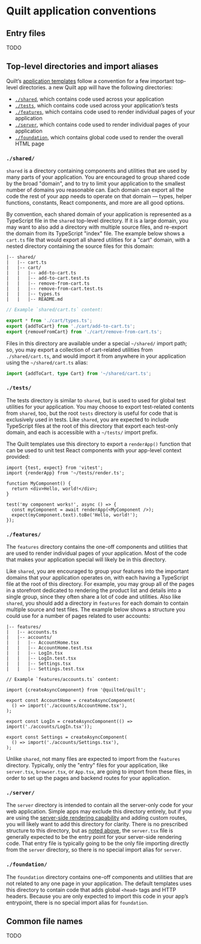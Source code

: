 # Quilt application conventions

## Entry files

TODO

## Top-level directories and import aliases

Quilt’s [application templates](../../getting-started.md#app-templates) follow a convention for a few important top-level directories. a new Quilt app will have the following directories:

- [`./shared`](#shared), which contains code used across your application
- [`./tests`](#tests), which contains code used across your application’s tests
- [`./features`](#features), which contains code used to render individual pages of your application
- [`./server`](#server), which contains code used to render individual pages of your application
- [`./foundation`](#foundation), which contains global code used to render the overall HTML page

### `./shared/`

`shared` is a directory containing components and utilities that are used by many parts of your application. You are encouraged to group shared code by the broad "domain", and to try to limit your application to the smallest number of domains you reasonable can. Each domain can export all the code the rest of your app needs to operate on that domain — types, helper functions, constants, React components, and more are all good options.

By convention, each shared domain of your application is represented as a TypeScript file in the `shared` top-level directory. If it is a large domain, you may want to also add a directory with multiple source files, and re-export the domain from its TypeScript "index" file. The example below shows a `cart.ts` file that would export all shared utilities for a "cart" domain, with a nested directory containing the source files for this domain:

```
|-- shared/
|   |-- cart.ts
|   |-- cart/
|   |   |-- add-to-cart.ts
|   |   |-- add-to-cart.test.ts
|   |   |-- remove-from-cart.ts
|   |   |-- remove-from-cart.test.ts
|   |   |-- types.ts
|   |   |-- README.md
```

```ts
// Example `shared/cart.ts` content:

export * from './cart/types.ts';
export {addToCart} from './cart/add-to-cart.ts';
export {removeFromCart} from './cart/remove-from-cart.ts';
```

Files in this directory are available under a special `~/shared/` import path; so, you may export a collection of cart-related utilities from `./shared/cart.ts`, and would import it from anywhere in your application using the `~/shared/cart.ts` alias:

```ts
import {addToCart, type Cart} from '~/shared/cart.ts';
```

### `./tests/`

The tests directory is similar to `shared`, but is used to used for global test utilities for your application. You may choose to export test-related contents from `shared`, too, but the root `tests` directory is useful for code that is exclusively used in tests. Like `shared`, you are expected to include TypeScript files at the root of this directory that export each test-only domain, and each is accessible with a `~/tests/` import prefix.

The Quilt templates use this directory to export a `renderApp()` function that can be used to unit test React components with your app-level context provided:

```tsx
import {test, expect} from 'vitest';
import {renderApp} from '~/tests/render.ts';

function MyComponent() {
  return <div>Hello, world!</div>;
}

test('my component works!', async () => {
  const myComponent = await renderApp(<MyComponent />);
  expect(myComponent.text).toBe('Hello, world!');
});
```

### `./features/`

The `features` directory contains the one-off components and utilities that are used to render individual pages of your application. Most of the code that makes your application special will likely be in this directory.

Like `shared`, you are encouraged to group your features into the important domains that your application operates on, with each having a TypeScript file at the root of this directory. For example, you may group all of the pages in a storefront dedicated to rendering the product list and details into a single group, since they often share a lot of code and utilities. Also like `shared`, you should add a directory in `features` for each domain to contain multiple source and test files. The example below shows a structure you could use for a number of pages related to user accounts:

```
|-- features/
|   |-- accounts.ts
|   |-- accounts/
|   |   |-- AccountHome.tsx
|   |   |-- AccountHome.test.tsx
|   |   |-- LogIn.tsx
|   |   |-- LogIn.test.tsx
|   |   |-- Settings.tsx
|   |   |-- Settings.test.tsx
```

```tsx
// Example `features/accounts.ts` content:

import {createAsyncComponent} from '@quilted/quilt';

export const AccountHome = createAsyncComponent(
  () => import('./accounts/AccountHome.tsx'),
);

export const LogIn = createAsyncComponent(() => import('./accounts/LogIn.tsx'));

export const Settings = createAsyncComponent(
  () => import('./accounts/Settings.tsx'),
);
```

Unlike `shared`, not many files are expected to import from the `features` directory. Typically, only the "entry" files for your application, like `server.tsx`, `browser.tsx`, or `App.tsx`, are going to import from these files, in order to set up the pages and backend routes for your application.

### `./server/`

The `server` directory is intended to contain all the server-only code for your web application. Simple apps may exclude this directory entirely, but if you are using the [server-side rendering capability](./server.md) and adding custom routes, you will likely want to add this directory for clarity. There is no prescribed structure to this directory, but as [noted above](#entry-files), the `server.tsx` file is generally expected to be the entry point for your server-side rendering code. That entry file is typically going to be the only file importing directly from the `server` directory, so there is no special import alias for `server`.

### `./foundation/`

The `foundation` directory contains one-off components and utilities that are not related to any one page in your application. The default templates uses this directory to contain code that adds global `<head>` tags and HTTP headers. Because you are only expected to import this code in your app’s entrypoint, there is no special import alias for `foundation`.

## Common file names

TODO
